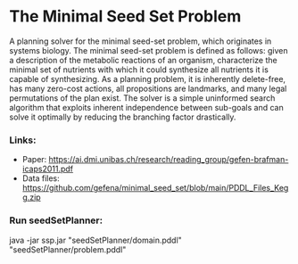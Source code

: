 # The Minimal Seed Set Problem

A planning solver for the minimal seed-set problem, which originates in systems biology.
The minimal seed-set problem is defined as follows:
given a description of the metabolic reactions of an organism, characterize the minimal set of nutrients with which it
could synthesize all nutrients it is capable of synthesizing.
As a planning problem, it is inherently delete-free,
has many zero-cost actions, all propositions are landmarks,
and many legal permutations of the plan exist. 
The solver is a simple uninformed search algorithm that exploits inherent
independence between sub-goals and can solve it optimally by reducing the branching factor drastically.

### Links:
- Paper: https://ai.dmi.unibas.ch/research/reading_group/gefen-brafman-icaps2011.pdf
- Data files: https://github.com/gefena/minimal_seed_set/blob/main/PDDL_Files_Kegg.zip

### Run seedSetPlanner:
java -jar ssp.jar "seedSetPlanner/domain.pddl" "seedSetPlanner/problem.pddl"
